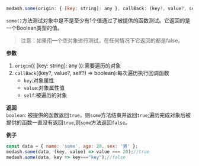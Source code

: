 ```js
medash.some(origin: { [key: string]: any }, callBack: (key?, value?, self?) => boolean):boolean
```
`some()`方法测试对象中是不是至少有1个值通过了被提供的函数测试。它返回的是一个Boolean类型的值。  
> 注意：如果用一个空对象进行测试，在任何情况下它返回的都是false。

**参数**  
1. `origin`({ [key: string]: any }):需要遍历的对象
2. `callBack`((key?, value?, self?) => boolean):每次遍历执行回调函数
    * `key`:对象属性
    * `value`:对象属性值
    * `self`:被遍历的对象
  
**返回**  
 `boolean`: 被提供的函数返回`true`，则`some`方法结束并返回`true`;遍历完成对象后被提供的函数一直没有返回`true`,则`some`方法返回`false`。  
  
**例子**  
```js
const data = { name: 'some', age: 20, sex: '男' };
medash.some(data, (key, value) => value === 20);//true
medash.some(data, key => key==="key");//false
```
